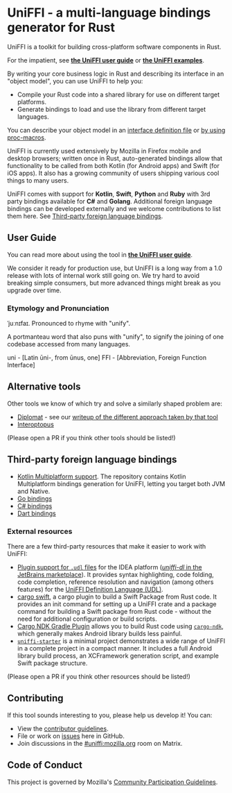 # UniFFI - a multi-language bindings generator for Rust

UniFFI is a toolkit for building cross-platform software components in Rust.

For the impatient, see [**the UniFFI user guide**](https://mozilla.github.io/uniffi-rs/)
or [**the UniFFI examples**](https://github.com/mozilla/uniffi-rs/tree/main/examples#example-uniffi-components).

By writing your core business logic in Rust and describing its interface in an "object model",
you can use UniFFI to help you:

* Compile your Rust code into a shared library for use on different target platforms.
* Generate bindings to load and use the library from different target languages.

You can describe your object model in an [interface definition file](https://mozilla.github.io/uniffi-rs/udl_file_spec.html)
or [by using proc-macros](https://mozilla.github.io/uniffi-rs/proc_macro/index.html).

UniFFI is currently used extensively by Mozilla in Firefox mobile and desktop browsers;
written once in Rust, auto-generated bindings allow that functionality to be called
from both Kotlin (for Android apps) and Swift (for iOS apps).
It also has a growing community of users shipping various cool things to many users.

UniFFI comes with support for **Kotlin**, **Swift**, **Python** and **Ruby** with 3rd party bindings available for **C#** and **Golang**.
Additional foreign language bindings can be developed externally and we welcome contributions to list them here.
See [Third-party foreign language bindings](#third-party-foreign-language-bindings).

## User Guide

You can read more about using the tool in [**the UniFFI user guide**](https://mozilla.github.io/uniffi-rs/).

We consider it ready for production use, but UniFFI is a long way from a 1.0 release with lots of internal work still going on.
We try hard to avoid breaking simple consumers, but more advanced things might break as you upgrade over time.

### Etymology and Pronunciation

ˈjuːnɪfaɪ. Pronounced to rhyme with "unify".

A portmanteau word that also puns with "unify", to signify the joining of one codebase accessed from many languages.

uni - [Latin ūni-, from ūnus, one]
FFI - [Abbreviation, Foreign Function Interface]

## Alternative tools

Other tools we know of which try and solve a similarly shaped problem are:

* [Diplomat](https://github.com/rust-diplomat/diplomat/) - see our [writeup of
  the different approach taken by that tool](docs/diplomat-and-macros.md)
* [Interoptopus](https://github.com/ralfbiedert/interoptopus/)

(Please open a PR if you think other tools should be listed!)

## Third-party foreign language bindings

* [Kotlin Multiplatform support](https://gitlab.com/trixnity/uniffi-kotlin-multiplatform-bindings). The repository contains Kotlin Multiplatform bindings generation for UniFFI, letting you target both JVM and Native.
* [Go bindings](https://github.com/NordSecurity/uniffi-bindgen-go)
* [C# bindings](https://github.com/NordSecurity/uniffi-bindgen-cs)
* [Dart bindings](https://github.com/NiallBunting/uniffi-rs-dart)

### External resources

There are a few third-party resources that make it easier to work with UniFFI:

* [Plugin support for `.udl` files](https://github.com/Lonami/uniffi-dl) for the IDEA platform ([*uniffi-dl* in the JetBrains marketplace](https://plugins.jetbrains.com/plugin/20527-uniffi-dl)). It provides syntax highlighting, code folding, code completion, reference resolution and navigation (among others features) for the [UniFFI Definition Language (UDL)](https://mozilla.github.io/uniffi-rs/).
* [cargo swift](https://github.com/antoniusnaumann/cargo-swift), a cargo plugin to build a Swift Package from Rust code. It provides an init command for setting up a UniFFI crate and a package command for building a Swift package from Rust code - without the need for additional configuration or build scripts.
* [Cargo NDK Gradle Plugin](https://github.com/willir/cargo-ndk-android-gradle) allows you to build Rust code using [`cargo-ndk`](https://github.com/bbqsrc/cargo-ndk), which generally makes Android library builds less painful.
* [`uniffi-starter`](https://github.com/ianthetechie/uniffi-starter) is a minimal project demonstrates a wide range of UniFFI in a complete project in a compact manner. It includes a full Android library build process, an XCFramework generation script, and example Swift package structure. 

(Please open a PR if you think other resources should be listed!)

## Contributing

If this tool sounds interesting to you, please help us develop it! You can:

* View the [contributor guidelines](./docs/contributing.md).
* File or work on [issues](https://github.com/mozilla/uniffi-rs/issues) here in GitHub.
* Join discussions in the [#uniffi:mozilla.org](https://matrix.to/#/#uniffi:mozilla.org)
  room on Matrix.

## Code of Conduct

This project is governed by Mozilla's [Community Participation Guidelines](./CODE_OF_CONDUCT.md).
